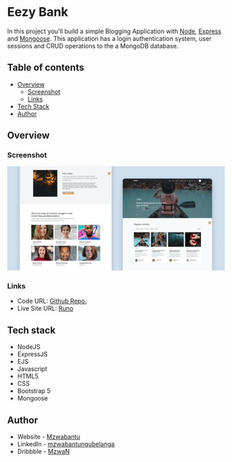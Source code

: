# Eezy Bank 

In this project you’ll build a simple Blogging Application with [Node](https://nodejs.org/docs/latest/api/), [Express](https://expressjs.com/) and [Mongoose](). This application has a login authentication system, user sessions and CRUD operations to the a MongoDB database. 

## Table of contents

- [Overview](#overview)
  - [Screenshot](#screenshot)
  - [Links](#links)
- [Tech Stack](#tech-stack)
- [Author](#author)



## Overview

### Screenshot

![](./screenshot.png)

### Links

- Code URL: [Github Repo.](https://github.com/mzwabantu/runo)
- Live Site URL: [Runo](http://runo.mzwwwa.co.za/)


## Tech stack

- NodeJS
- ExpressJS
- EJS
- Javascript
- HTML5
- CSS 
- Bootstrap 5
- Mongoose



## Author

- Website - [Mzwabantu](https://mzwwwa.co.za/)
- LinkedIn - [mzwabantungubelanga](https://za.linkedin.com/in/mzwabantungubelanga)
- Dribbble - [MzwaN](https://dribbble.com/MzwaN)